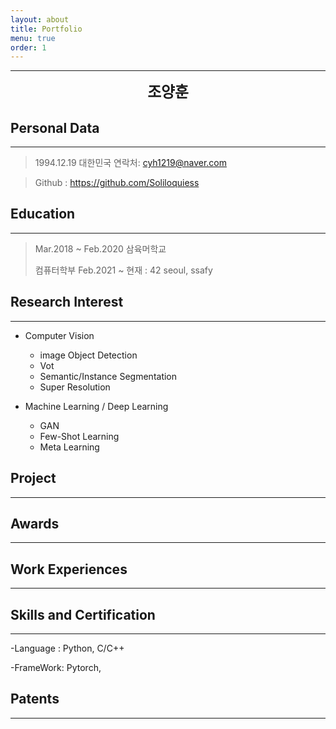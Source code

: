 ```yaml
---
layout: about
title: Portfolio
menu: true
order: 1
---
```


* * *
<center>
<span style=
"font-size:170%;
font-weight:bold">
조양훈
</span>
</center>

<center></center>

<center></center>

<center></center>

## Personal Data
---
> 1994.12.19 대한민국
> 연락처: cyh1219@naver.com

> Github : <a href="https://github.com/Soliloquiess">https://github.com/Soliloquiess</a>


## Education
---
> Mar.2018 ~ Feb.2020 삼육머학교
>
> 컴퓨터학부
> Feb.2021 ~ 현재 : 42 seoul, ssafy
>

## Research Interest
---

* Computer Vision
    + image Object Detection
    + Vot
    + Semantic/Instance Segmentation
    + Super Resolution

* Machine Learning / Deep Learning
    + GAN
    + Few-Shot Learning
    + Meta Learning

## Project
---


## Awards
---


## Work Experiences
---


## Skills and Certification
---
-Language : Python, C/C++

-FrameWork: Pytorch, 

## Patents
---




